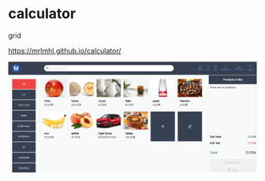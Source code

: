 # calculator

grid

https://mrlmhl.github.io/calculator/

![aaaaa](https://github.com/mmehel52/Order-App/blob/master/client/Animation.gif)
